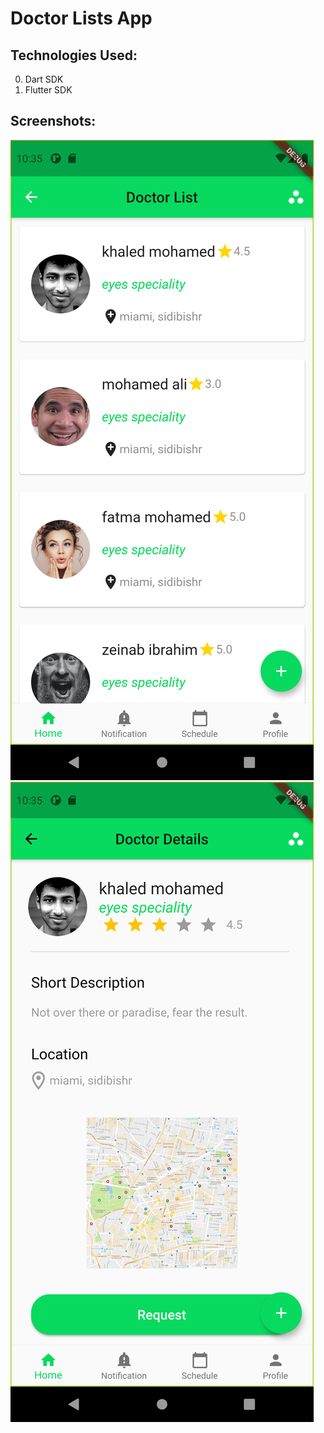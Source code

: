 # Doctor Lists App

## Technologies Used:
0) Dart SDK
1) Flutter SDK

## Screenshots:
![alt text](./ScreenShots/Screenshot_1609619716.png)
![alt text](./ScreenShots/Screenshot_1609619725.png)
